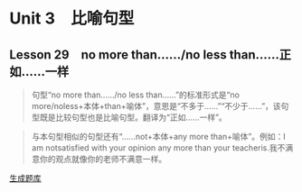 ﻿ # Unit 3　比喻句型
 ## Lesson 29　no more than……/no less than……正如……一样
 
> 句型“no more than……/no less than……”的标准形式是“no more/noless+本体+than+喻体”，意思是“不多于……”“不少于……”，该句型既是比较句型也是比喻句型。翻译为“正如……一样”。

> 与本句型相似的句型还有“……not+本体+any more than+喻体”。例如：I am notsatisfied with your opinion any more than your teacheris.我不满意你的观点就像你的老师不满意一样。


 [生成题库](./question/f029.json)